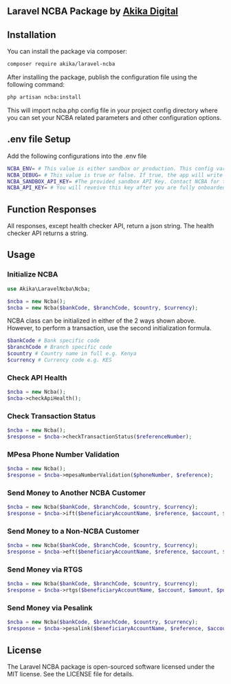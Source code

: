 ## Laravel NCBA Package by [Akika Digital](https://akika.digital)

## Installation

You can install the package via composer:

```bash
composer require akika/laravel-ncba
```

After installing the package, publish the configuration file using the following command:

```bash
php artisan ncba:install
```

This will import ncba.php config file in your project config directory where you can set your NCBA related parameters and other configuration options.

## .env file Setup

Add the following configurations into the .env file

```bash
NCBA_ENV= # This value is either sandbox or production. This config variable - This is required to enable Laravel NCBA pick the required variables.
NCBA_DEBUG= # This value is true or false. If true, the app will write debug logs.
NCBA_SANDBOX_API_KEY= #The provided sandbox API Key. Contact NCBA for this key.
NCBA_API_KEY= # You will reveive this key after you are fully onboarded onto NCBA Online Banking API.
```

## Function Responses

All responses, except health checker API, return a json string. The health checker API returns a string.

## Usage

### Initialize NCBA

```php
use Akika\LaravelNcba\Ncba;

$ncba = new Ncba();
$ncba = new Ncba($bankCode, $branchCode, $country, $currency);
```

NCBA class can be initialized in either of the 2 ways shown above. However, to perform a transaction, use the second initialization formula.

```php
$bankCode # Bank specific code
$branchCode # Branch specific code
$country # Country name in full e.g. Kenya
$currency # Currency code e.g. KES
```

### Check API Health

```php
$ncba = new Ncba();
$ncba->checkApiHealth();
```

### Check Transaction Status

```php
$ncba = new Ncba();
$response = $ncba->checkTransactionStatus($referenceNumber);
```

### MPesa Phone Number Validation

```php
$ncba = new Ncba();
$response = $ncba->mpesaNumberValidation($phoneNumber, $reference);
```

### Send Money to Another NCBA Customer

```php
$ncba = new Ncba($bankCode, $branchCode, $country, $currency);
$response = $ncba->ift($beneficiaryAccountName, $reference, $account, $amount, $narration);
```

### Send Money to a Non-NCBA Customer

```php
$ncba = new Ncba($bankCode, $branchCode, $country, $currency);
$response = $ncba->eft($beneficiaryAccountName, $reference, $account, $amount, $narration);
```

### Send Money via RTGS

```php
$ncba = new Ncba($bankCode, $branchCode, $country, $currency);
$response = $ncba->rtgs($beneficiaryAccountName, $account, $amount, $purposeCode, $reference, $narration);
```

### Send Money via Pesalink

```php
$ncba = new Ncba($bankCode, $branchCode, $country, $currency);
$response = $ncba->pesalink($beneficiaryAccountName, $reference, $account, $amount, $narration);
```

## License

The Laravel NCBA package is open-sourced software licensed under the MIT license. See the LICENSE file for details.
